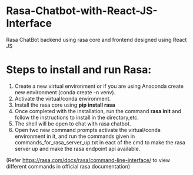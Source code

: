 # Rasa-Chatbot-with-React-JS-Interface

Rasa ChatBot backend using rasa core and frontend designed using React JS

# Steps to install and run Rasa:

1. Create a new virtual environment or if you are using Anaconda create new environment (conda create -n venv).
2. Activate the virtual/conda environment.
3. Install the rasa core using <b>pip install rasa</b>
4. Once completed with the installation, run the command <b>rasa init</b> and follow the instructions to install in the directory,etc.
5. The shell will be open to chat with rasa chatbot.
6. Open two new command prompts activate the virtual/conda environment in it, and run the commands given in commands_for_rasa_server_up.txt in eact of the cmd to make the rasa server up and make the rasa endpoint api available.

(Refer https://rasa.com/docs/rasa/command-line-interface/ to view different commands in official rasa documentation)
